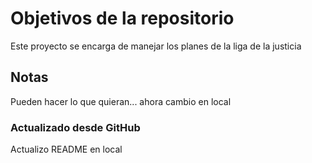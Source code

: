 # Objetivos de la repositorio

Este proyecto se encarga de manejar los planes de la liga de la justicia


## Notas
Pueden hacer lo que quieran...
ahora cambio en local

### Actualizado desde GitHub
Actualizo README en local